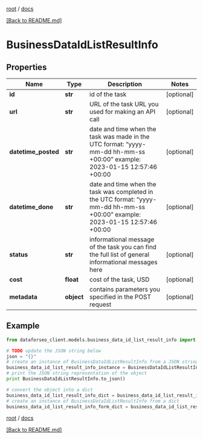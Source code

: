 [root](./../ "root") / [docs](./ "docs")

[[Back to README.md]](./../README.md "[Back to README.md]")

# BusinessDataIdListResultInfo

## Properties

Name | Type | Description | Notes
------------ | ------------- | ------------- | -------------
**id** | **str** | id of the task | [optional]
**url** | **str** | URL of the task URL you used for making an API call | [optional]
**datetime_posted** | **str** | date and time when the task was made in the UTC format: “yyyy-mm-dd hh-mm-ss +00:00” example: 2023-01-15 12:57:46 +00:00 | [optional]
**datetime_done** | **str** | date and time when the task was completed in the UTC format: “yyyy-mm-dd hh-mm-ss +00:00” example: 2023-01-15 12:57:46 +00:00 | [optional]
**status** | **str** | informational message of the task you can find the full list of general informational messages here | [optional]
**cost** | **float** | cost of the task, USD | [optional]
**metadata** | **object** | contains parameters you specified in the POST request | [optional]

## Example

```python
from dataforseo_client.models.business_data_id_list_result_info import BusinessDataIdListResultInfo

# TODO update the JSON string below
json = "{}"
# create an instance of BusinessDataIdListResultInfo from a JSON string
business_data_id_list_result_info_instance = BusinessDataIdListResultInfo.from_json(json)
# print the JSON string representation of the object
print BusinessDataIdListResultInfo.to_json()

# convert the object into a dict
business_data_id_list_result_info_dict = business_data_id_list_result_info_instance.to_dict()
# create an instance of BusinessDataIdListResultInfo from a dict
business_data_id_list_result_info_form_dict = business_data_id_list_result_info.from_dict(business_data_id_list_result_info_dict)
```

  

[root](./../ "root") / [docs](./ "docs")

[[Back to README.md]](./../README.md "[Back to README.md]")